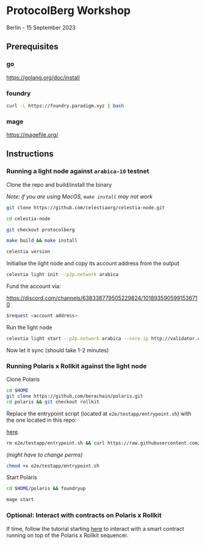 # ProtocolBerg Workshop
Berlin - 15 September 2023

## Prerequisites

### go
https://golang.org/doc/install

### foundry
```bash
curl -L https://foundry.paradigm.xyz | bash
```

### mage
https://magefile.org/

## Instructions

### Running a light node against `arabica-10` testnet

Clone the repo and build/install the binary

_Note: if you are using MacOS, `make install` may not work_

```bash
git clone https://github.com/celestiaorg/celestia-node.git

cd celestia-node

git checkout protocolberg

make build && make install

celestia version
```

Initialise the light node and copy its account address from the output

```bash
celestia light init --p2p.network arabica
```

Fund the account via:

https://discord.com/channels/638338779505229824/1018935905991536710

```bash
$request <account address>
```

Run the light node

```bash
celestia light start --p2p.network arabica --core.ip http://validator.consensus.celestia-arabica-10.com
```

Now let it sync (should take 1-2 minutes)

### Running Polaris x Rollkit against the light node

Clone Polaris

```bash
cd $HOME
git clone https://github.com/berachain/polaris.git
cd polaris && git checkout rollkit
```

Replace the entrypoint script (located at `e2e/testapp/entrypoint.sh`) with the one located in this repo: 

[here](https://raw.githubusercontent.com/renaynay/protocolberg/main/entrypoint.sh).

```bash
rm e2e/testapp/entrypoint.sh && curl https://raw.githubusercontent.com/renaynay/protocolberg/main/entrypoint.sh > e2e/testapp/entrypoint.sh
```

_(might have to change perms)_

```bash
chmod +x e2e/testapp/entrypoint.sh
```

Start Polaris

```bash
cd $HOME/polaris && foundryup

mage start
```

### Optional: Interact with contracts on Polaris x Rollkit

If time, follow the tutorial starting [here](https://rollkit.dev/pr-preview/pr-210/tutorials/polaris-evm#frontend) to interact with a smart contract running on top of the Polaris x Rollkit sequencer.

